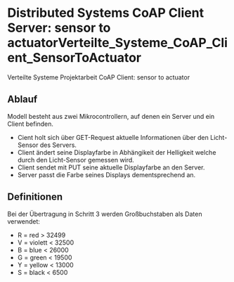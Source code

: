 # Distributed Systems CoAP Client Server:  sensor to actuatorVerteilte_Systeme_CoAP_Client_SensorToActuator
Verteilte Systeme Projektarbeit CoAP Client: sensor to actuator


## Ablauf
Modell besteht aus zwei Mikrocontrollern, auf denen ein Server und ein Client befinden.

- Cient holt sich über GET-Request aktuelle Informationen über den Licht-Sensor des Servers.
- Client ändert seine Displayfarbe in Abhängikeit der Helligkeit welche durch den Licht-Sensor gemessen wird.
- Client sendet mit PUT seine aktuelle Displayfarbe an den Server.
- Server passt die Farbe seines Displays dementsprechend an.

## Definitionen
Bei der Übertragung in Schritt 3 werden Großbuchstaben als Daten verwendet: 
 - R = red       > 32499
 - V = violett   < 32500
 - B = blue      < 26000
 - G = green     < 19500
 - Y = yellow    < 13000
 - S = black     < 6500
